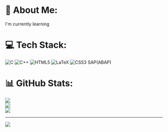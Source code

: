 # 💫 About Me:
I'm currently learning


# 💻 Tech Stack:
![C](https://img.shields.io/badge/c-%2300599C.svg?style=plastic&logo=c&logoColor=white) ![C++](https://img.shields.io/badge/c++-%2300599C.svg?style=plastic&logo=c%2B%2B&logoColor=white) ![HTML5](https://img.shields.io/badge/html5-%23E34F26.svg?style=plastic&logo=html5&logoColor=white) ![LaTeX](https://img.shields.io/badge/latex-%23008080.svg?style=plastic&logo=latex&logoColor=white) ![CSS3](https://img.shields.io/badge/css3-%231572B6.svg?style=plastic&logo=css3&logoColor=white)    SAP(ABAP)
# 📊 GitHub Stats:
![](https://github-readme-stats.vercel.app/api?username=Manucs1&theme=vue&hide_border=false&include_all_commits=false&count_private=false)<br/>
![](https://github-readme-streak-stats.herokuapp.com/?user=Manucs1&theme=vue&hide_border=false)<br/>
![](https://github-readme-stats.vercel.app/api/top-langs/?username=Manucs1&theme=vue&hide_border=false&include_all_commits=false&count_private=false&layout=compact)

---
[![](https://visitcount.itsvg.in/api?id=Manucs1&icon=0&color=0)](https://visitcount.itsvg.in)


